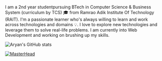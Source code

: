 I am a 2nd year studentpursuing BTech in Computer Science & Business System (curriculum by TCS) 🎓 from Ramrao Adik Institute Of Technology (RAIT). I'm a passionate learner who's always willing to learn and work across technologies and domains 💡. I love to explore new technologies and leverage them to solve real-life problems. I am currently into Web Development and working on brushing up my skills.

![Aryan's GitHub stats](https://github-readme-stats.vercel.app/api?username=AryanKunwar02&theme=dark&show_icons=true)

[![MasterHead](file:///C:/Users/aryan/Downloads/banner.png)](https://github.com/AryanKunwar02)





